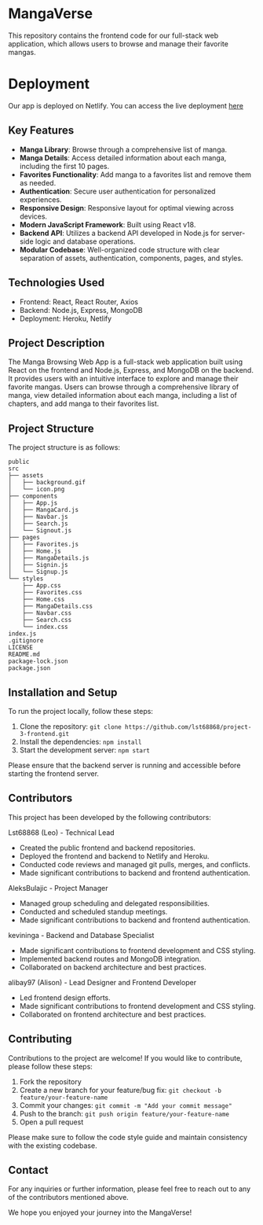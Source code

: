 # MangaVerse

This repository contains the frontend code for our full-stack web application, which allows users to browse and manage their favorite mangas.

# Deployment

Our app is deployed on Netlify. You can access the live deployment  [here](http://manga-verse.netlify.app)
## Key Features

- **Manga Library**: Browse through a comprehensive list of manga.
- **Manga Details**: Access detailed information about each manga, including the first 10 pages.
- **Favorites Functionality**: Add manga to a favorites list and remove them as needed.
- **Authentication**: Secure user authentication for personalized experiences.
- **Responsive Design**: Responsive layout for optimal viewing across devices.
- **Modern JavaScript Framework**: Built using React v18.
- **Backend API**: Utilizes a backend API developed in Node.js for server-side logic and database operations.
- **Modular Codebase**: Well-organized code structure with clear separation of assets, authentication, components, pages, and styles.

## Technologies Used

- Frontend: React, React Router, Axios
- Backend: Node.js, Express, MongoDB
- Deployment: Heroku, Netlify

## Project Description

The Manga Browsing Web App is a full-stack web application built using React on the frontend and Node.js, Express, and MongoDB on the backend. It provides users with an intuitive interface to explore and manage their favorite mangas. Users can browse through a comprehensive library of manga, view detailed information about each manga, including a list of chapters, and add manga to their favorites list.

## Project Structure

The project structure is as follows:

```
public
src
├── assets
│   ├── background.gif
│   └── icon.png
├── components
│   ├── App.js
│   ├── MangaCard.js
│   ├── Navbar.js
│   ├── Search.js
│   └── Signout.js
├── pages
│   ├── Favorites.js
│   ├── Home.js
│   ├── MangaDetails.js
│   ├── Signin.js
│   └── Signup.js
└── styles
    ├── App.css
    ├── Favorites.css
    ├── Home.css
    ├── MangaDetails.css
    ├── Navbar.css
    ├── Search.css
    └── index.css
index.js
.gitignore
LICENSE
README.md
package-lock.json
package.json
```

## Installation and Setup

To run the project locally, follow these steps:

1. Clone the repository: `git clone https://github.com/lst68868/project-3-frontend.git`
2. Install the dependencies: `npm install`
3. Start the development server: `npm start`

Please ensure that the backend server is running and accessible before starting the frontend server.

## Contributors

This project has been developed by the following contributors:

Lst68868 (Leo) - Technical Lead

- Created the public frontend and backend repositories.
- Deployed the frontend and backend to Netlify and Heroku.
- Conducted code reviews and managed git pulls, merges, and conflicts.
- Made significant contributions to backend and frontend authentication.

AleksBulajic - Project Manager

- Managed group scheduling and delegated responsibilities.
- Conducted and scheduled standup meetings.
- Made significant contributions to backend and frontend authentication.

kevininga - Backend and Database Specialist

- Made significant contributions to frontend development and CSS styling.
- Implemented backend routes and MongoDB integration.
- Collaborated on backend architecture and best practices.

alibay97 (Alison) - Lead Designer and Frontend Developer

- Led frontend design efforts.
- Made significant contributions to frontend development and CSS styling.
- Collaborated on frontend architecture and best practices.

## Contributing

Contributions to the project are welcome! If you would like to contribute, please follow these steps:

1. Fork the repository
2. Create a new branch for your feature/bug fix: `git checkout -b feature/your-feature-name`
3. Commit your changes: `git commit -m "Add your commit message"`
4. Push to the branch: `git push origin feature/your-feature-name`
5. Open a pull request

Please make sure to follow the code style guide and maintain consistency with the existing codebase.

## Contact

For any inquiries or further information, please feel free to reach out to any of the contributors mentioned above.

We hope you enjoyed your journey into the MangaVerse!

